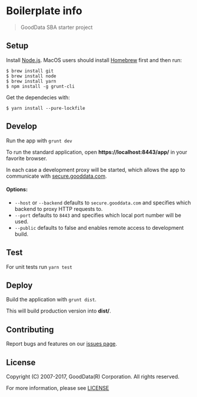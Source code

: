 # Boilerplate info
> GoodData SBA starter project

## Setup

Install [Node.js](http://nodejs.org). MacOS users should install [Homebrew](http://brew.sh/) first and then run:
```
$ brew install git
$ brew install node
$ brew install yarn
$ npm install -g grunt-cli
```

Get the dependecies with:
```
$ yarn install --pure-lockfile
```

## Develop
Run the app with ```grunt dev```

To run the standard application, open **https://localhost:8443/app/** in your favorite browser.

In each case a development proxy will be started, which allows the app to communicate
with [secure.gooddata.com](https://secure.gooddata.com).

#### Options:

- `--host` or `--backend` defaults to `secure.gooddata.com` and specifies which backend to proxy HTTP requests to.
- `--port` defaults to `8443` and specifies which local port number will be used.
- `--public` defaults to false and enables remote access to development build.

## Test
For unit tests run ```yarn test```

## Deploy
Build the application with ```grunt dist```.

This will build production version into **dist/**.

## Contributing
Report bugs and features on our [issues page](https://github.com/gooddata/gooddata-js-boilerplate/issues).

## License
Copyright (C) 2007-2017, GoodData(R) Corporation. All rights reserved.

For more information, please see [LICENSE](https://github.com/gooddata/gooddata-js-boilerplate/blob/master/LICENSE)

